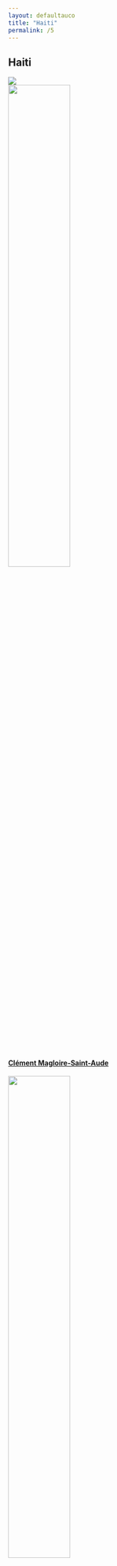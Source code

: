```yaml
---
layout: defaultauco
title: "Haiti"
permalink: /5
---
```

<div class="container-0">
    <div class="container-title">
        <span class="country"><h2>Haiti</h2></span>
        <div class="photo-co">
          <img src="https://www.worldatlas.com/r/w960-q80/upload/68/8d/9b/ht-01.png" >
    </div>
</div>
<!-- partial:index.partial.html -->
<div class="container">
  <div class="timeline clearfix">
  <div class="vertical-line">
 <div id="post-1" class="vesti-col timeline-post">
   <div class="vesti-content-wrapper">
     <div class="photo">
       <img src="https://i2.wp.com/lequotidiennews.org/wp-content/uploads/2022/07/download-8.jpg?fit=189%2C266&ssl=1" width="50%" height="50%" >
       <div class="vesti-date-wrapper">
         <div class="vesti-date">
         </div>
       </div>
     </div>
     <div class="vesti-desc">
       <a class="desc-a" href="#">
         <h4><a href="/cmagloiresaintaude">Clément Magloire-Saint-Aude</a></h4>
       </a>
     </div>
   </div>
 </div>
  <div id="post-2" class="vesti-col timeline-post">
   <div class="vesti-content-wrapper">
     <div class="photo">
       <img src="https://www.themoviedb.org/t/p/w300_and_h450_bestv2/51eqwgSUY6hCNjYL8HpFtsGu5ii.jpg" width="50%" height="50%" >
       <div class="vesti-date-wrapper">
         <div class="vesti-date">
         </div>
       </div>
     </div>
     <div class="vesti-desc">
       <a class="desc-a" href="#">
         <h4><a href="/dlaferriere">Dany Laferrière</a></h4>
       </a>
     </div>
   </div>
 </div>
  <div id="post-3" class="vesti-col timeline-post">
   <div class="vesti-content-wrapper">
     <div class="photo">
       <img src="https://i0.wp.com/twodropsofink.com/wp-content/uploads/2020/03/dimitry-.jpeg?resize=380%2C450&ssl=1" width="50%" height="50%" >
       <div class="vesti-date-wrapper">
         <div class="vesti-date">
         </div>
       </div>
     </div>
     <div class="vesti-desc">
       <a class="desc-a" href="#">
         <h4><a href="/deleger">Dimitry Elias Léger</a></h4>
       </a>
     </div>
   </div>
 </div>
  <div id="post-4" class="vesti-col timeline-post">
   <div class="vesti-content-wrapper">
     <div class="photo">
       <img src="http://ile-en-ile.org/wp-content/uploads/2004/02/saint-amand.jpg" width="50%" height="50%" >
       <div class="vesti-date-wrapper">
         <div class="vesti-date">
         </div>
       </div>
     </div>
     <div class="vesti-desc">
       <a class="desc-a" href="#">
         <h4><a href="/esaintamand">Edris Saint-Amand</a></h4>
       </a>
     </div>
   </div>
 </div>
  <div id="post-5" class="vesti-col timeline-post">
   <div class="vesti-content-wrapper">
     <div class="photo">
       <img src="https://images-na.ssl-images-amazon.com/images/I/61Gs1ueVi5L._UY200_.jpg" width="50%" height="50%" >
       <div class="vesti-date-wrapper">
         <div class="vesti-date">
         </div>
       </div>
     </div>
     <div class="vesti-desc">
       <a class="desc-a" href="#">
         <h4><a href="/eagustave">Elsie Augustave</a></h4>
       </a>
     </div>
   </div>
 </div>
  <div id="post-6" class="vesti-col timeline-post">
   <div class="vesti-content-wrapper">
     <div class="photo">
       <img src="https://images.squarespace-cdn.com/content/v1/5da756336e99da3c1206e959/1571256170797-QXUUR25FX3UF6TL7PNDG/Francesca+Momplaisir_8503.jpg?format=750w" width="50%" height="50%" >
       <div class="vesti-date-wrapper">
         <div class="vesti-date">
         </div>
       </div>
     </div>
     <div class="vesti-desc">
       <a class="desc-a" href="#">
         <h4><a href="/fmomplaisi">Francesca Momplaisi</a></h4>
       </a>
     </div>
   </div>
 </div>
  <div id="post-7" class="vesti-col timeline-post">
   <div class="vesti-content-wrapper">
     <div class="photo">
       <img src="https://cdnsecakmi.kaltura.com/p/1332041/sp/133204100/thumbnail/entry_id/0_zx9c2he0/version/100021/width/412/height/248" width="70%" height="70%" >
       <div class="vesti-date-wrapper">
         <div class="vesti-date">
         </div>
       </div>
     </div>
     <div class="vesti-desc">
       <a class="desc-a" href="#">
         <h4><a href="/fwainwright">Frantz Wainwright</a></h4>
       </a>
     </div>
   </div>
 </div>
  <div id="post-8" class="vesti-col timeline-post">
   <div class="vesti-content-wrapper">
     <div class="photo">
       <img src="https://substackcdn.com/image/fetch/f_auto,q_auto:good,fl_progressive:steep/https%3A%2F%2Fbucketeer-e05bbc84-baa3-437e-9518-adb32be77984.s3.amazonaws.com%2Fpublic%2Fimages%2Fe2053314-55aa-4850-beb4-93fc1051c039_300x387.jpeg" width="60%" height="60%" >
       <div class="vesti-date-wrapper">
         <div class="vesti-date">
         </div>
       </div>
     </div>
     <div class="vesti-desc">
       <a class="desc-a" href="#">
         <h4><a href="/fmarcelin">Frédéric Marcelin</a></h4>
       </a>
     </div>
   </div>
 </div>
  <div id="post-9" class="vesti-col timeline-post">
   <div class="vesti-content-wrapper">
     <div class="photo">
       <img src="https://upload.wikimedia.org/wikipedia/commons/thumb/3/30/Georges_Sylvain-1909.jpg/640px-Georges_Sylvain-1909.jpg" width="70%" height="70%" >
       <div class="vesti-date-wrapper">
         <div class="vesti-date">
         </div>
       </div>
     </div>
     <div class="vesti-desc">
       <a class="desc-a" href="#">
         <h4><a href="/gsylvain">Georges Sylvain</a></h4>
       </a>
     </div>
   </div>
 </div>
  <div id="post-10" class="vesti-col timeline-post">
   <div class="vesti-content-wrapper">
     <div class="photo">
       <img src="https://t4.ftcdn.net/jpg/03/40/12/49/360_F_340124934_bz3pQTLrdFpH92ekknuaTHy8JuXgG7fi.jpg" width="70%" height="70%" >
       <div class="vesti-date-wrapper">
         <div class="vesti-date">
         </div>
       </div>
     </div>
     <div class="vesti-desc">
       <a class="desc-a" href="#">
         <h4><a href="/htrouillot">Henock Trouillot</a></h4>
       </a>
     </div>
   </div>
 </div>
  <div id="post-11" class="vesti-col timeline-post">
   <div class="vesti-content-wrapper">
     <div class="photo">
       <img src="https://upload.wikimedia.org/wikipedia/commons/thumb/e/eb/Ida_Faubert.jpg/220px-Ida_Faubert.jpg" width="70%" height="70%" >
       <div class="vesti-date-wrapper">
         <div class="vesti-date">
         </div>
       </div>
     </div>
     <div class="vesti-desc">
       <a class="desc-a" href="#">
         <h4><a href="/ifaubert">Ida Faubert</a></h4>
       </a>
     </div>
   </div>
 </div>
  <div id="post-12" class="vesti-col timeline-post">
   <div class="vesti-content-wrapper">
     <div class="photo">
       <img src="http://4.bp.blogspot.com/-PssCtR4JpN4/VWwKSAratSI/AAAAAAAAElc/bl20LKh1OlY/s640/Crop.jpg" width="70%" height="70%" >
       <div class="vesti-date-wrapper">
         <div class="vesti-date">
         </div>
       </div>
     </div>
     <div class="vesti-desc">
       <a class="desc-a" href="#">
         <h4><a href="/jlaroche">Jacques Laroche</a></h4>
       </a>
     </div>
   </div>
 </div>
  <div id="post-13" class="vesti-col timeline-post">
   <div class="vesti-content-wrapper">
     <div class="photo">
       <img src="https://upload.wikimedia.org/wikipedia/commons/4/45/Jacquess_Roumain.jpeg" width="50%" height="50%" >
       <div class="vesti-date-wrapper">
         <div class="vesti-date">
         </div>
       </div>
     </div>
     <div class="vesti-desc">
       <a class="desc-a" href="#">
         <h4><a href="/jroumain">Jacques Roumain</a></h4>
       </a>
     </div>
   </div>
 </div>
    <div id="post-14" class="vesti-col timeline-post">
      <div class="vesti-content-wrapper">
        <div class="photo">
          <img src="http://ile-en-ile.org/wp-content/uploads/2004/02/dominique.jpg">
          <div class="vesti-date-wrapper">
            <div class="vesti-date">
            </div>
          </div>
        </div>
        <div class="vesti-desc">
          <a class="desc-a" href="#">
            <h4><a href="/jdominique">Jan J Dominique</a></h4>
          </a>
        </div>
      </div>
    </div>
     <div id="post-15" class="vesti-col timeline-post">
      <div class="vesti-content-wrapper">
        <div class="photo">
          <img src="https://racespaceplace.files.wordpress.com/2020/08/jean-au-studio.jpg" width="70%">
          <div class="vesti-date-wrapper">
            <div class="vesti-date">
            </div>
          </div>
        </div>
        <div class="vesti-desc">
          <a class="desc-a" href="#">
            <h4><a href="/jcasimir">Jean Casimir</a></h4>
          </a>
        </div>
      </div>
    </div>
<div id="post-16" class="vesti-col timeline-post">
      <div class="vesti-content-wrapper">
        <div class="photo">
          <img src="https://www.katiadulysse.com/wp-content/uploads/2018/08/Katia1-001-e1614293010493-1024x784.jpg" width="70%">
          <div class="vesti-date-wrapper">
            <div class="vesti-date">
            </div>
          </div>
        </div>
        <div class="vesti-desc">
          <a class="desc-a" href="#">
            <h4><a href="/kdulysse">Katia D. Ulysse</a></h4>
          </a>
        </div>
      </div>
    </div>
<div id="post-17" class="vesti-col timeline-post">
      <div class="vesti-content-wrapper">
        <div class="photo">
          <img src="http://www.littafcar.org/wp-content/uploads/persons/p28-kettly_mars-300x200280x186.jpg" width="70%">
          <div class="vesti-date-wrapper">
            <div class="vesti-date">
            </div>
          </div>
        </div>
        <div class="vesti-desc">
          <a class="desc-a" href="#">
            <h4><a href="/kmars">Kettly Mars</a></h4>
          </a>
        </div>
      </div>
    </div>
<div id="post-18" class="vesti-col timeline-post">
      <div class="vesti-content-wrapper">
        <div class="photo">
          <img src="https://knightfoundation.org/wp-content/uploads/2019/06/elle1_3.jpg?w=800" width="70%">
          <div class="vesti-date-wrapper">
            <div class="vesti-date">
            </div>
          </div>
        </div>
        <div class="vesti-desc">
          <a class="desc-a" href="#">
            <h4><a href="/lmoise">Lenelle Moise</a></h4>
          </a>
        </div>
      </div>
    </div>
<div id="post-19" class="vesti-col timeline-post">
      <div class="vesti-content-wrapper">
        <div class="photo">
          <img src="https://images.squarespace-cdn.com/content/v1/54ef4a93e4b01b969d320540/1590707857058-HPZGZRF7HOLEED9TITQY/Louis-Philippe+Dalembert+%C2%A9+Olivier+Dion.jpg" width="70%">
          <div class="vesti-date-wrapper">
            <div class="vesti-date">
            </div>
          </div>
        </div>
        <div class="vesti-desc">
          <a class="desc-a" href="#">
            <h4><a href="/lphillipedalembert">Louis-Philippe Dalembert</a></h4>
          </a>
        </div>
      </div>
    </div>
<div id="post-20" class="vesti-col timeline-post">
      <div class="vesti-content-wrapper">
        <div class="photo">
          <img src="https://aalbc.com/author-photos/Marie-Arnold.jpg" width="70%">
          <div class="vesti-date-wrapper">
            <div class="vesti-date">
            </div>
          </div>
        </div>
        <div class="vesti-desc">
          <a class="desc-a" href="#">
            <h4><a href="/marnold">Marie Arnold</a></h4>
          </a>
        </div>
      </div>
    </div>
<div id="post-21" class="vesti-col timeline-post">
      <div class="vesti-content-wrapper">
        <div class="photo">
          <img src="https://www.bibliothequedesameriques.com/sites/default/files/portrait-auteure-marie_celie_agnant-accueil.jpg?fid=1630" width="70%">
          <div class="vesti-date-wrapper">
            <div class="vesti-date">
            </div>
          </div>
        </div>
        <div class="vesti-desc">
          <a class="desc-a" href="#">
            <h4><a href="/mcélieagnant">Marie Célie Agnant</a></h4>
          </a>
        </div>
      </div>
    </div>
<div id="post-22" class="vesti-col timeline-post">
      <div class="vesti-content-wrapper">
        <div class="photo">
          <img src="https://www.miamibookfair.com/wp-content/uploads/2017/04/Heurtelou.jpg" width="70%">
          <div class="vesti-date-wrapper">
            <div class="vesti-date">
            </div>
          </div>
        </div>
        <div class="vesti-desc">
          <a class="desc-a" href="#">
            <h4><a href="/mheurtelou">Maude Heurtelou</a></h4>
          </a>
        </div>
      </div>
    </div>
<div id="post-23" class="vesti-col timeline-post">
      <div class="vesti-content-wrapper">
        <div class="photo">
          <img src="https://images.findagrave.com/photos250/photos/2019/161/197446636_537f1bd1-cbea-4ff5-8405-23ee9ff670d3.jpeg" width="70%">
          <div class="vesti-date-wrapper">
            <div class="vesti-date">
            </div>
          </div>
        </div>
        <div class="vesti-desc">
          <a class="desc-a" href="#">
            <h4><a href="/mvchauvet">Marie Vieux Chauvet</a></h4>
          </a>
        </div>
      </div>
    </div>
<div id="post-24" class="vesti-col timeline-post">
      <div class="vesti-content-wrapper">
        <div class="photo">
          <img src="https://i.ytimg.com/vi/vl66R1NpTr0/maxresdefault.jpg" width="70%">
          <div class="vesti-date-wrapper">
            <div class="vesti-date">
            </div>
          </div>
        </div>
        <div class="vesti-desc">
          <a class="desc-a" href="#">
            <h4><a href="/maantoine">Max A.Antoine</a></h4>
          </a>
        </div>
      </div>
    </div>
     <div id="post-25" class="vesti-col timeline-post">
      <div class="vesti-content-wrapper">
        <div class="photo">
          <img src="https://t4.ftcdn.net/jpg/03/40/12/49/360_F_340124934_bz3pQTLrdFpH92ekknuaTHy8JuXgG7fi.jpg" width="70%">
          <div class="vesti-date-wrapper">
            <div class="vesti-date">
            </div>
          </div>
        </div>
        <div class="vesti-desc">
          <a class="desc-a" href="#">
            <h4><a href="/mrigaud">Milo Rigaud</a></h4>
          </a>
        </div>
      </div>
    </div>
    <div id="post-25" class="vesti-col timeline-post">
      <div class="vesti-content-wrapper">
        <div class="photo">
          <img src="https://i.pinimg.com/736x/21/b3/9a/21b39a19aa1724d82a47487972656555--haiti-terre.jpg" width="70%">
          <div class="vesti-date-wrapper">
            <div class="vesti-date">
            </div>
          </div>
        </div>
        <div class="vesti-desc">
          <a class="desc-a" href="#">
            <h4><a href="/mchancy">Myriam J.A Chancy</a></h4>
          </a>
        </div>
      </div>
    </div>
<div id="post-26" class="vesti-col timeline-post">
      <div class="vesti-content-wrapper">
        <div class="photo">
          <img src="https://images.squarespace-cdn.com/content/v1/5fee3e9666132f51ded65b9c/1627583168849-QC8HO0LFLKTEDYIJEA0B/public.jpeg?format=1500w" width="70%">
          <div class="vesti-date-wrapper">
            <div class="vesti-date">
            </div>
          </div>
        </div>
        <div class="vesti-desc">
          <a class="desc-a" href="#">
            <h4><a href="/psylvain">Patrick Sylvain</a></h4>
          </a>
        </div>
      </div>
    </div>
<div id="post-27" class="vesti-col timeline-post">
          <div class="vesti-content-wrapper">
            <div class="photo">
              <img src="https://upload.wikimedia.org/wikipedia/commons/d/d4/Philippe_Thoby-Marcelin.jpg" width="70%">
              <div class="vesti-date-wrapper">
                <div class="vesti-date">
                </div>
              </div>
            </div>
            <div class="vesti-desc">
              <a class="desc-a" href="#">
                <h4><a href="/pthobymarcelin">Philippe Thoby-Marcelin</a></h4>
              </a>
            </div>
          </div>
        </div>
<div id="post-28" class="vesti-col timeline-post">
              <div class="vesti-content-wrapper">
                <div class="photo">
                  <img src="https://t4.ftcdn.net/jpg/03/40/12/49/360_F_340124934_bz3pQTLrdFpH92ekknuaTHy8JuXgG7fi.jpg" width="70%">
                  <div class="vesti-date-wrapper">
                    <div class="vesti-date">
                    </div>
                  </div>
                </div>
                <div class="vesti-desc">
                  <a class="desc-a" href="#">
                    <h4><a href="/pvalentinvastey">Pompée Valentin Vastey</a></h4>
                  </a>
                </div>
              </div>
            </div>
<div id="post-29" class="vesti-col timeline-post">
              <div class="vesti-content-wrapper">
                  <div class="photo">
                    <img src="http://ile-en-ile.org/wp-content/uploads/2021/01/Raoul-Altidor.jpg" width="70%">
                    <div class="vesti-date-wrapper">
                      <div class="vesti-date">
                        </div>
                      </div>
                     </div>
                      <div class="vesti-desc">
                    <a class="desc-a" href="#">
                      <h4><a href="/rbaltidor">Raoul B. Altidor</a></h4>
                    </a>
                </div>
              </div>
            </div>
<div id="post-29" class="vesti-col timeline-post">
              <div class="vesti-content-wrapper">
                  <div class="photo">
              <img src="https://ndbooks.imgix.net/Philoctete_Rene.jpg?auto=format&ch=Width,DPR&fit=crop&h=500&q=95&sat=-100&w=500" width="70%">
                    <div class="vesti-date-wrapper">
                      <div class="vesti-date">
                        </div>
                      </div>
                     </div>
                      <div class="vesti-desc">
                    <a class="desc-a" href="#">
                      <h4><a href="/rphiloctète">René Philoctète</a></h4>
                    </a>
                </div>
              </div>
            </div>
<div id="post-29" class="vesti-col timeline-post">
              <div class="vesti-content-wrapper">
                  <div class="photo">
            <img src="https://www.ccny.cuny.edu/sites/default/files/styles/600px_wide/public/Prof-Dorsinville_14.jpg?itok=k_XUmUyG" width="70%">
                    <div class="vesti-date-wrapper">
                      <div class="vesti-date">
                        </div>
                      </div>
                     </div>
                      <div class="vesti-desc">
                    <a class="desc-a" href="#">
                      <h4><a href="/rdorsinville">Roger Dorsinville</a></h4>
                    </a>
                </div>
              </div>
            </div>
                        
<!-- partial -->
